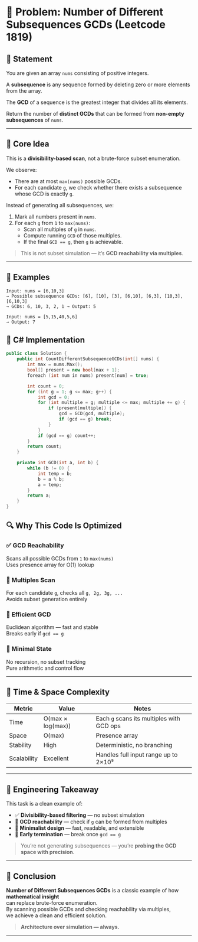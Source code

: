 # 🔺 Problem: Number of Different Subsequences GCDs (Leetcode 1819)

## 📜 Statement

You are given an array `nums` consisting of positive integers.

A **subsequence** is any sequence formed by deleting zero or more elements from the array.

The **GCD** of a sequence is the greatest integer that divides all its elements.

Return the number of **distinct GCDs** that can be formed from **non-empty subsequences** of `nums`.

---

## 🧠 Core Idea

This is a **divisibility-based scan**, not a brute-force subset enumeration.

We observe:

- There are at most `max(nums)` possible GCDs.
- For each candidate `g`, we check whether there exists a subsequence whose GCD is exactly `g`.

Instead of generating all subsequences, we:

1. Mark all numbers present in `nums`.
2. For each `g` from `1` to `max(nums)`:
   - Scan all multiples of `g` in `nums`.
   - Compute running `GCD` of those multiples.
   - If the final `GCD == g`, then `g` is achievable.

> This is not subset simulation — it’s **GCD reachability via multiples**.

---

## 🧪 Examples

```text
Input: nums = [6,10,3]
→ Possible subsequence GCDs: [6], [10], [3], [6,10], [6,3], [10,3], [6,10,3]
→ GCDs: 6, 10, 3, 2, 1 → Output: 5

Input: nums = [5,15,40,5,6]
→ Output: 7
```

## 🧱 C# Implementation
```cpp
public class Solution {
    public int CountDifferentSubsequenceGCDs(int[] nums) {
        int max = nums.Max();
        bool[] present = new bool[max + 1];
        foreach (int num in nums) present[num] = true;

        int count = 0;
        for (int g = 1; g <= max; g++) {
            int gcd = 0;
            for (int multiple = g; multiple <= max; multiple += g) {
                if (present[multiple]) {
                    gcd = GCD(gcd, multiple);
                    if (gcd == g) break;
                }
            }
            if (gcd == g) count++;
        }
        return count;
    }

    private int GCD(int a, int b) {
        while (b != 0) {
            int temp = b;
            b = a % b;
            a = temp;
        }
        return a;
    }
}
```

## 🔍 Why This Code Is Optimized

### ✅ GCD Reachability
Scans all possible GCDs from `1` to `max(nums)`  
Uses presence array for O(1) lookup

### 🔁 Multiples Scan
For each candidate `g`, checks all `g, 2g, 3g, ...`  
Avoids subset generation entirely

### 🧮 Efficient GCD
Euclidean algorithm — fast and stable  
Breaks early if `gcd == g`

### 🧠 Minimal State
No recursion, no subset tracking  
Pure arithmetic and control flow

---

## 🧮 Time & Space Complexity

| Metric      | Value             | Notes                                      |
|-------------|-------------------|--------------------------------------------|
| Time        | O(max × log(max)) | Each `g` scans its multiples with GCD ops  |
| Space       | O(max)            | Presence array                             |
| Stability   | High              | Deterministic, no branching                |
| Scalability | Excellent         | Handles full input range up to 2×10⁵       |

---

## 🧠 Engineering Takeaway

This task is a clean example of:

- ✅ **Divisibility-based filtering** — no subset simulation  
- 🔢 **GCD reachability** — check if `g` can be formed from multiples  
- 🧠 **Minimalist design** — fast, readable, and extensible  
- 🚀 **Early termination** — break once `gcd == g`

> You’re not generating subsequences — you’re **probing the GCD space with precision**.

---

## 🧩 Conclusion

**Number of Different Subsequences GCDs** is a classic example of how **mathematical insight**  
can replace brute-force enumeration.  
By scanning possible GCDs and checking reachability via multiples,  
we achieve a clean and efficient solution.

> **Architecture over simulation — always.**



---
